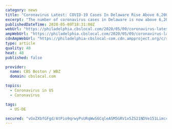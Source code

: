 ```yaml
---
category: news
title: "Coronavirus Latest: COVID-19 Cases In Delaware Rise Above 6,200 One Day After State Eased Restrictions On Retailers"
excerpt: "The number of coronavirus cases in Delaware is now above 6,200 as the death toll now stands at 221. On Saturday, health officials announced 166 additional COVID-19 cases and eight new deaths. There are now 6,"
publishedDateTime: 2020-05-09T18:31:00Z
webUrl: "https://philadelphia.cbslocal.com/2020/05/09/coronavirus-latest-covid-19-cases-in-delaware-rise-above-6200-one-day-after-state-eased-restrictions-on-retailers/"
ampWebUrl: "https://philadelphia.cbslocal.com/2020/05/09/coronavirus-latest-covid-19-cases-in-delaware-rise-above-6200-one-day-after-state-eased-restrictions-on-retailers/amp/"
cdnAmpWebUrl: "https://philadelphia-cbslocal-com.cdn.ampproject.org/c/s/philadelphia.cbslocal.com/2020/05/09/coronavirus-latest-covid-19-cases-in-delaware-rise-above-6200-one-day-after-state-eased-restrictions-on-retailers/amp/"
type: article
quality: 48
heat: 48
published: false

provider:
  name: CBS Boston / WBZ
  domain: cbslocal.com

topics:
  - Coronavirus in US
  - Coronavirus

tags:
  - US-DE

secured: "vGvZXbfGFgd/AtPio9qrwyPsURqWwS6CqleASM5GRV1x5ZS21NDVe151Limccm8uIXxCRFkvn5lS208+yLkinQ39Vpt5IKA4XUJDeQZUB8IkfZBG5inkUXZSevvxkjaAFp44+PjzB4+9ysQ3uvP0UMBZh+j9DA7PEYEhyXuiW9J6ASrM3VqSB+uyrPu0jwLJ4N2nesGl8aMm2/LVFbuJoJk0MzaMpli08ZuW/flgOKD2kyDgFjdYD545uiIehRR8c7vbJ/v2JZ6o3r3O5L/G7btdOcnnQVpXX18fzGTNXze31YdJRdTg45AtUV8tZHmTZAWf4+nrzSSnfDOn9+eDJZ9t6hHaSLVjX5yOVYG6OJKhMRibue+GLOk6A/dHF/SEkrBO4Vb1TbQhmtJ9AgdGB32cm7ytN8yNVbqRLb6RcdqMwQSzTtYApl2WU5DM+74RbLmM9FLWHOJQIKTO15VQ8HhOlJ08IHJLmKMwvT+/71M=;fgnnY2ZinfRV3/GxhT9rmQ=="
---
```


